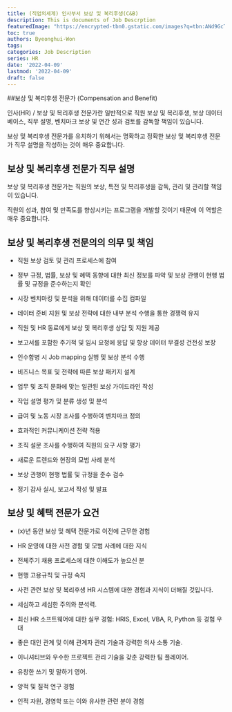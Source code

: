 ```yaml
---
title: (직업의세계) 인사부서 보상 및 복리후생(C&B)
description: This is documents of Job Descrption
featuredImage: "https://encrypted-tbn0.gstatic.com/images?q=tbn:ANd9GcTq8bwhcUmW-JBFKQF46ZgQQ7GIK8AoVypEWeNdlfKNrp3fDvgHrgCRiMD3dQehCwfet1I&usqp=CAU"
toc: true
authors: Byeonghui-Won
tags:
categories: Job Description
series: HR
date: '2022-04-09'
lastmod: '2022-04-09'
draft: false
---
```


##보상 및 복리후생 전문가 (Compensation and Benefit)

인사(HR) / 보상 및 복리후생 전문가란 일반적으로 직원 보상 및 복리후생, 보상 데이터베이스, 직무 설명, 벤치마크 보상 및 연간 성과 검토를 감독할 책임이 있습니다.

보상 및 복리후생 전문가를 유치하기 위해서는 명확하고 정확한 보상 및 복리후생 전문가 직무 설명을 작성하는 것이 매우 중요합니다.

## 보상 및 복리후생 전문가 직무 설명

보상 및 복리후생 전문가는 직원의 보상, 특전 및 복리후생을 감독, 관리 및 관리할 책임이 있습니다.

직원의 성과, 참여 및 만족도를 향상시키는 프로그램을 개발할 것이기 때문에 이 역할은 매우 중요합니다.

## 보상 및 복리후생 전문의의 의무 및 책임

+ 직원 보상 검토 및 관리 프로세스에 참여

+ 정부 규정, 법률, 보상 및 혜택 동향에 대한 최신 정보를 파악 및 보상 관행이 현행 법률 및 규정을 준수하는지 확인

+ 시장 벤치마킹 및 분석을 위해 데이터를 수집 컴파일

+ 데이터 준비 지원 및 보상 전략에 대한 내부 분석 수행을 통한 경쟁력 유지

+ 직원 및 HR 동료에게 보상 및 복리후생 상담 및 지원 제공

+ 보고서를 포함한 주기적 및 임시 요청에 응답 및 항상 데이터 무결성 건전성 보장

+ 인수합병 시 Job mapping 실행 및 보상 분석 수행

+ 비즈니스 목표 및 전략에 따른 보상 패키지 설계

+ 업무 및 조직 문화에 맞는 일관된 보상 가이드라인 작성

+ 작업 설명 평가 및 분류 생성 및 분석

+ 급여 및 노동 시장 조사를 수행하여 벤치마크 정의

+ 효과적인 커뮤니케이션 전략 적용

+ 조직 설문 조사를 수행하여 직원의 요구 사항 평가

+ 새로운 트렌드와 현장의 모범 사례 분석

+ 보상 관행이 현행 법률 및 규정을 준수 검수

+ 정기 감사 실시, 보고서 작성 및 발표

## 보상 및 혜택 전문가 요건

+ (x)년 동안 보상 및 혜택 전문가로 이전에 근무한 경험

+ HR 운영에 대한 사전 경험 및 모범 사례에 대한 지식

+ 전체주기 채용 프로세스에 대한 이해도가 높으신 분

+ 현행 고용규칙 및 규정 숙지

+ 사전 관련 보상 및 복리후생 HR 시스템에 대한 경험과 지식이 더해질 것입니다.

+ 세심하고 세심한 주의와 분석력.

+ 최신 HR 소프트웨어에 대한 실무 경험: HRIS, Excel, VBA, R, Python 등 경험 우대

+ 좋은 대인 관계 및 이해 관계자 관리 기술과 강력한 의사 소통 기술.

+ 이니셔티브와 우수한 프로젝트 관리 기술을 갖춘 강력한 팀 플레이어.

+ 유창한 쓰기 및 말하기 영어.

+ 양적 및 질적 연구 경험

+ 인적 자원, 경영학 또는 이와 유사한 관련 분야 경험

